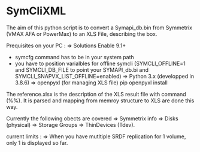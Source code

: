 # SymCliXML

The aim of this python script is to convert a Symapi_db.bin from Symmetrix (VMAX AFA or PowerMax) to an XLS File, describing the box.

Prequisites on your PC :
=> Solutions Enable 9.1+
 - symcfg command has to be in your system path
 - you have to position varialbles for offline symcli (SYMCLI_OFFLINE=1 and SYMCLI_DB_FILE to point your SYMAPI_db.bi and SYMCLI_SNAPVX_LIST_OFFLINE=enabled)
=> Python 3.x (developped in 3.8.6)
=> openpyxl (for managing XLS file) pip openpyxl install

The reference.xlsx is the description of the XLS result file with command (%%). It is parsed and mapping from memroy structure to XLS are done this way.

Currently the following obects are covered
=> Symmetrix info
=> Disks (physical)
=> Storage Groups
=> ThinDevices (Tdev).

current limits :
=> When you have mutltiple SRDF replication for 1 volume, only 1 is displayed so far.


